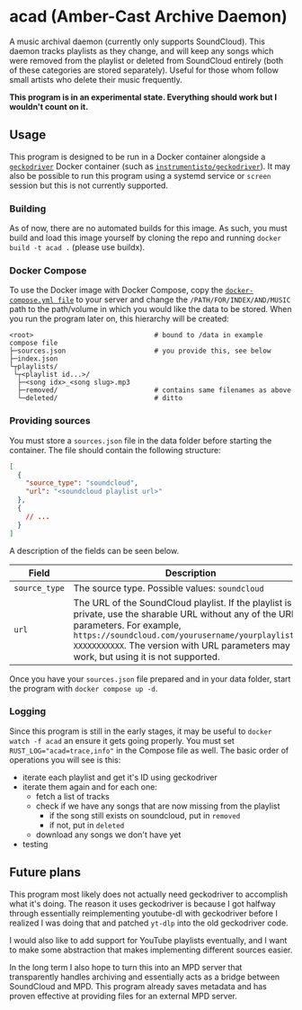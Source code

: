 # acad (Amber-Cast Archive Daemon)

A music archival daemon (currently only supports SoundCloud). This daemon tracks playlists as they change, and will keep any songs which were removed from the playlist or deleted from SoundCloud entirely (both of these categories are stored separately). Useful for those whom follow small artists who delete their music frequently.

**This program is in an experimental state. Everything should work but I wouldn't count on it.**

## Usage

This program is designed to be run in a Docker container alongside a [`geckodriver`](https://github.com/mozilla/geckodriver) Docker container (such as [`instrumentisto/geckodriver`](https://hub.docker.com/r/instrumentisto/geckodriver)). It may also be possible to run this program using a systemd service or `screen` session but this is not currently supported.

### Building

As of now, there are no automated builds for this image. As such, you must build and load this image yourself by cloning the repo and running `docker build -t acad .` (please use buildx).

### Docker Compose

To use the Docker image with Docker Compose, copy the [`docker-compose.yml file`](/docker/docker-compose.yml) to your server and change the `/PATH/FOR/INDEX/AND/MUSIC` path to the path/volume in which you would like the data to be stored. When you run the program later on, this hierarchy will be created:

```
<root>                              # bound to /data in example compose file
├─sources.json                      # you provide this, see below
├─index.json
└┬playlists/
 └┬<playlist id...>/
  ├─<song idx>_<song slug>.mp3
  ├─removed/                        # contains same filenames as above
  └─deleted/                        # ditto
```

### Providing sources

You must store a `sources.json` file in the data folder before starting the container. The file should contain the following structure:

```json
[
  {
    "source_type": "soundcloud",
    "url": "<soundcloud playlist url>"
  },
  {
    // ...
  }
]
```

A description of the fields can be seen below.

| Field         | Description                                                                                                                                                                                                                                                                           |
| ------------- | ------------------------------------------------------------------------------------------------------------------------------------------------------------------------------------------------------------------------------------------------------------------------------------- |
| `source_type` | The source type. Possible values: `soundcloud`                                                                                                                                                                                                                                        |
| `url`         | The URL of the SoundCloud playlist. If the playlist is private, use the sharable URL without any of the URL parameters. For example, `https://soundcloud.com/yourusername/yourplaylist/s-XXXXXXXXXXX`. The version with URL parameters may still work, but using it is not supported. |

Once you have your `sources.json` file prepared and in your data folder, start the program with `docker compose up -d`.

### Logging

Since this program is still in the early stages, it may be useful to `docker watch -f acad` an ensure it gets going properly. You must set `RUST_LOG="acad=trace,info"` in the Compose file as well. The basic order of operations you will see is this:

- iterate each playlist and get it's ID using geckodriver
- iterate them again and for each one:
  - fetch a list of tracks
  - check if we have any songs that are now missing from the playlist
    - if the song still exists on soundcloud, put in `removed`
    - if not, put in `deleted`
  - download any songs we don't have yet
- testing

## Future plans

This program most likely does not actually need geckodriver to accomplish what it's doing. The reason it uses geckodriver is because I got halfway through essentially reimplementing youtube-dl with geckodriver before I realized I was doing that and patched `yt-dlp` into the old geckodriver code.

I would also like to add support for YouTube playlists eventually, and I want to make some abstraction that makes implementing different sources easier.

In the long term I also hope to turn this into an MPD server that transparently handles archiving and essentially acts as a bridge between SoundCloud and MPD. This program already saves metadata and has proven effective at providing files for an external MPD server.
